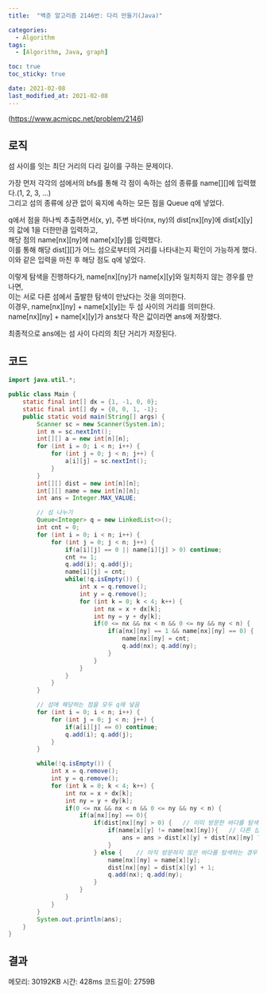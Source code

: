 ```yaml
---
title:  "백준 알고리즘 2146번: 다리 만들기(Java)"

categories: 
  - Algorithm
tags: 
  - [Algorithm, Java, graph]

toc: true
toc_sticky: true

date: 2021-02-08
last_modified_at: 2021-02-08
---
```


<a>(https://www.acmicpc.net/problem/2146) </a>

## 로직

섬 사이를 잇는 최단 거리의 다리 길이를 구하는 문제이다.   

가장 먼저 각각의 섬에서의 bfs를 통해 각 점이 속하는 섬의 종류를 name[][]에 입력했다.(1, 2, 3, ...)    
그리고 섬의 종류에 상관 없이 육지에 속하는 모든 점을 Queue<Integer> q에 넣었다.    

q에서 점을 하나씩 추출하면서(x, y), 주변 바다(nx, ny)의 dist[nx][ny]에 dist[x][y]의 값에 1을 더한만큼 입력하고,     
해당 점의 name[nx][ny]에 name[x][y]를 입력했다.    
이를 통해 해당 dist[][]가 어느 섬으로부터의 거리를 나타내는지 확인이 가능하게 했다.    
이와 같은 입력을 마친 후 해당 점도 q에 넣었다.    

이렇게 탐색을 진행하다가, name[nx][ny]가 name[x][y]와 일치하지 않는 경우를 만나면,    
이는 서로 다른 섬에서 출발한 탐색이 만났다는 것을 의미한다.    
이경우, name[nx][ny] + name[x][y]는 두 섬 사이의 거리를 의미한다.     
name[nx][ny] + name[x][y]가 ans보다 작은 값이라면 ans에 저장했다.

최종적으로 ans에는 섬 사이 다리의 최단 거리가 저장된다.

## 코드

```java
import java.util.*;

public class Main {
    static final int[] dx = {1, -1, 0, 0};
    static final int[] dy = {0, 0, 1, -1};
    public static void main(String[] args) {
        Scanner sc = new Scanner(System.in);
        int n = sc.nextInt();
        int[][] a = new int[n][n];
        for (int i = 0; i < n; i++) {
            for (int j = 0; j < n; j++) {
                a[i][j] = sc.nextInt();
            }
        }
        int[][] dist = new int[n][n];
        int[][] name = new int[n][n];
        int ans = Integer.MAX_VALUE;

        // 섬 나누기
        Queue<Integer> q = new LinkedList<>();
        int cnt = 0;
        for (int i = 0; i < n; i++) {
            for (int j = 0; j < n; j++) {
                if(a[i][j] == 0 || name[i][j] > 0) continue;
                cnt += 1;
                q.add(i); q.add(j);
                name[i][j] = cnt;
                while(!q.isEmpty()) {
                    int x = q.remove();
                    int y = q.remove();
                    for (int k = 0; k < 4; k++) {
                        int nx = x + dx[k];
                        int ny = y + dy[k];
                        if(0 <= nx && nx < n && 0 <= ny && ny < n) {
                            if(a[nx][ny] == 1 && name[nx][ny] == 0) {
                                name[nx][ny] = cnt;
                                q.add(nx); q.add(ny);
                            }
                        }
                    }
                }
            }
        }

        // 섬에 해당하는 점을 모두 q에 넣음
        for (int i = 0; i < n; i++) {
            for (int j = 0; j < n; j++) {
                if(a[i][j] == 0) continue;
                q.add(i); q.add(j);
            }
        }

        while(!q.isEmpty()) {
            int x = q.remove();
            int y = q.remove();
            for (int k = 0; k < 4; k++) {
                int nx = x + dx[k];
                int ny = y + dy[k];
                if(0 <= nx && nx < n && 0 <= ny && ny < n) {
                    if(a[nx][ny] == 0){
                        if(dist[nx][ny] > 0) {   // 이미 방문한 바다를 탐색하는 경우
                            if(name[x][y] != name[nx][ny]){   // 다른 섬에서 온 경우
                                ans = ans > dist[x][y] + dist[nx][ny] ? dist[x][y] + dist[nx][ny] : ans;
                            }
                        } else {    // 아직 방문하지 않은 바다를 탐색하는 경우
                            name[nx][ny] = name[x][y];
                            dist[nx][ny] = dist[x][y] + 1;
                            q.add(nx); q.add(ny);
                        }
                    }
                }
            }
        }
        System.out.println(ans);
    }
}
```

## 결과
메모리: 30192KB  시간: 428ms   코드길이: 2759B
